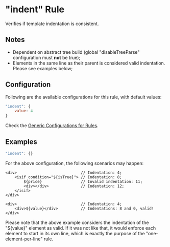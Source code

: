 # "indent" Rule

Verifies if template indentation is consistent.

## Notes

- Dependent on abstract tree build (global "disableTreeParse" configuration must **not** be true);
- Elements in the same line as their parent is considered valid indentation. Please see examples below;

## Configuration

Following are the available configurations for this rule, with default values:

```js
"indent": {
    value: 4
}
```

Check the [Generic Configurations for Rules][generic-config].

## Examples

```js
"indent": {}
```

For the above configuration, the following scenarios may happen:

```
<div>                            // Indentation: 4;
    <isif condition="${isTrue}"> // Indentation: 8;
        ${price}                 // Invalid indentation: 11;
        <div></div>              // Indentation: 12;
    </isif>
</div>
```

```
<div>                            // Indentation: 4;
    <div>${value}</div>          // Indentations: 8 and 0, valid!
</div>
```

Please note that the above example considers the indentation of the "${value}" element as valid. If it was not like that, it would enforce each element to start in its own line, which is exactly the purpose of the "one-element-per-line" rule.

[generic-config]: <../generic-rule-config.md>
